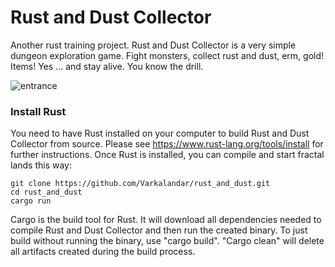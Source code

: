 # Rust and Dust Collector

Another rust training project. Rust and Dust Collector is a very simple dungeon exploration game.
Fight monsters, collect rust and dust, erm, gold! Items! Yes ... and stay alive. You know the drill.

![entrance](https://github.com/user-attachments/assets/6da68b46-9d0c-4209-9561-cb8cb6f1d156)

### Install Rust

You need to have Rust installed on your computer to build Rust and Dust Collector from source. Please see https://www.rust-lang.org/tools/install for further instructions. Once Rust is installed, you can compile and start fractal lands this way:

    git clone https://github.com/Varkalandar/rust_and_dust.git
    cd rust_and_dust
    cargo run

Cargo is the build tool for Rust. It will download all dependencies needed to compile Rust and Dust Collector and then run the created binary. To just build without running the binary, use "cargo build". "Cargo clean" will delete all artifacts created during the build process.

